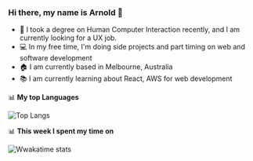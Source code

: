 ### Hi there, my name is Arnold :panda_face:

- :art: I took a degree on Human Computer Interaction recently, and I am currently looking for a UX job.
- :computer: In my free time, I'm doing side projects and part timing on web and software development
- :house: I am currently based in Melbourne, Australia
- :books: I am currently learning about React, AWS for web development

📊 **My top Languages**

![Top Langs](https://github-readme-stats.vercel.app/api/top-langs/?username=aangelo96&layout=compact)

📊 **This week I spent my time on**

![Wwakatime stats](https://github-readme-stats-taupe-two.vercel.app/api/wakatime?username=gautamkrishnar&hide_title=true&hide_border=true&langs_count=5)
